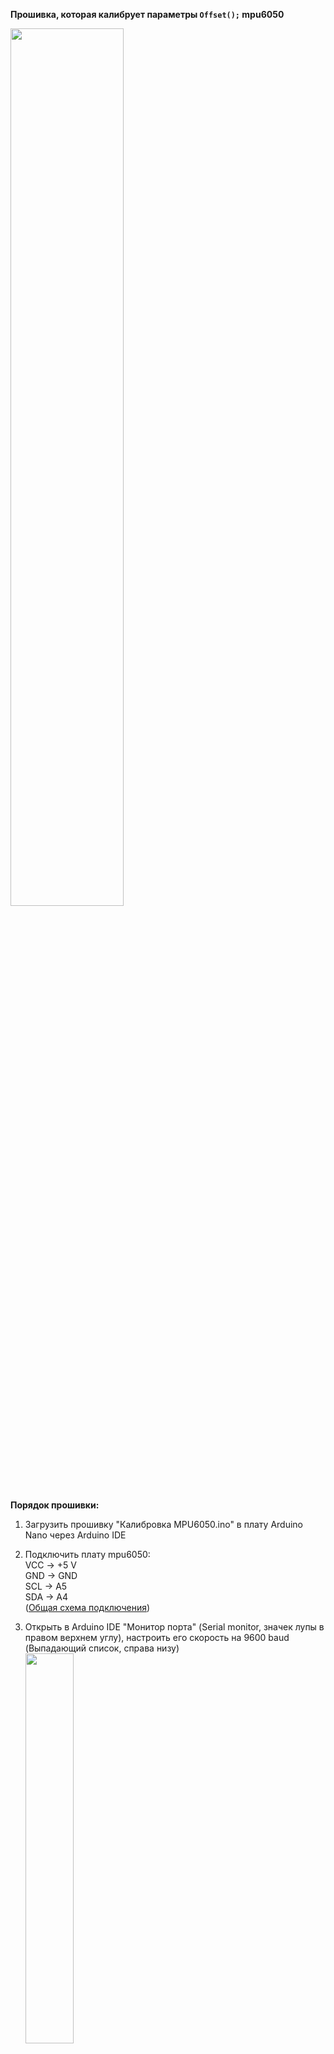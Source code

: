 <b>Прошивка, которая калибрует параметры <code>Offset();</code> mpu6050</b><br/>

<img src="https://user-images.githubusercontent.com/75369161/223324195-cd5b0da5-542c-4d15-8177-07544704d9f5.png" width=60% height=60%><br/>

<b>Порядок прошивки:</b>
1. Загрузить прошивку "Калибровка MPU6050.ino" в плату Arduino Nano через Arduino IDE
2. Подключить плату mpu6050:<br/>
  VCC -> +5 V<br/>
  GND -> GND<br/>
  SCL -> A5<br/>
  SDA -> A4<br/>
(<a href="https://github.com/CorsairLINK/VR/tree/main/%D0%A1%D1%85%D0%B5%D0%BC%D0%B0%20%D0%BF%D0%BE%D0%B4%D0%BA%D0%BB%D1%8E%D1%87%D0%B5%D0%BD%D0%B8%D1%8F">Общая схема подключения</a>)</br>
3. Открыть в Arduino IDE "Монитор порта" (Serial monitor, значек лупы в правом верхнем углу), настроить его скорость на 9600 baud (Выпадающий список, справа низу) </br>
<img src="https://user-images.githubusercontent.com/75369161/224603020-f0300285-eea6-46c5-b981-1c8ddb289b06.png" width=40% height=40%><br/>

4. Расположить неподвижно, горизонтально плату mpu6050. Исключить вибрации! </br>
5. Отправить любой символ в монитор порта. (Например цифру "1") <br/>  
<img src="https://user-images.githubusercontent.com/75369161/224603230-e267c0fe-8ad6-4d31-b13a-b1a61884c591.png" width=40% height=40%><br/>
      
7. По завершению, записать полученные оффсеты и внести изменения в <a href="https://github.com/CorsairLINK/VR/tree/main/%D0%9E%D1%81%D0%BD%D0%BE%D0%B2%D0%BD%D0%B0%D1%8F%20%D0%BF%D1%80%D0%BE%D1%88%D0%B8%D0%B2%D0%BA%D0%B0%20Arduino">основную прошивку</a> <br/>
<br/>
Прошивка для калибровки взята из https://alexgyver.ru/arduino-mpu6050/
